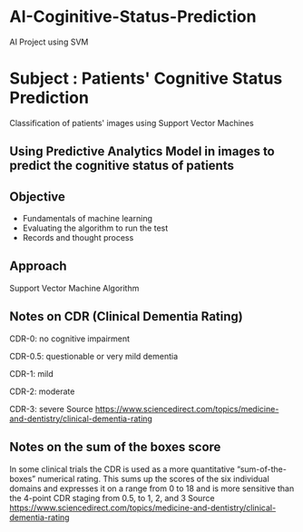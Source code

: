 # AI-Coginitive-Status-Prediction
AI Project using SVM

# Subject : Patients' Cognitive Status Prediction
Classification of patients' images using Support Vector Machines

## Using Predictive Analytics Model in images to predict the cognitive status of patients

## Objective
- Fundamentals of machine learning
- Evaluating the algorithm to run the test
- Records and thought process

## Approach
Support Vector Machine Algorithm

## Notes on CDR (Clinical Dementia Rating)
CDR-0: no cognitive impairment

CDR-0.5: questionable or very mild dementia

CDR-1: mild

CDR-2: moderate

CDR-3: severe
Source https://www.sciencedirect.com/topics/medicine-and-dentistry/clinical-dementia-rating

## Notes on the sum of the boxes score
In some clinical trials the CDR is used as a more quantitative “sum-of-the-boxes” numerical rating. This sums up the scores of the six individual domains and expresses it on a range from 0 to 18 and is more sensitive than the 4-point CDR staging from 0.5, to 1, 2, and 3
Source https://www.sciencedirect.com/topics/medicine-and-dentistry/clinical-dementia-rating

